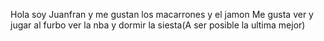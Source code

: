 Hola soy Juanfran y me gustan los macarrones y el jamon
Me gusta ver y jugar al furbo
ver la nba 
y dormir la siesta(A ser posible la ultima mejor)
